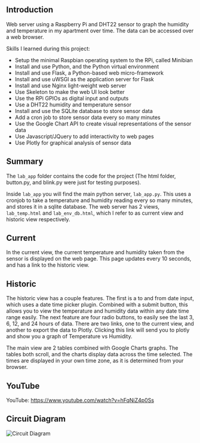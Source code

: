 ## Introduction
Web server using a Raspberry Pi and DHT22 sensor to graph the humidity and temperature in my apartment over time. The data can be accessed over a web browser.

Skills I learned during this project:
- Setup the minimal Raspbian operating system to the RPi, called Minibian
- Install and use Python, and the Python virtual environment
- Install and use Flask, a Python-based web micro-framework
- Install and use uWSGI as the application server for Flask
- Install and use Nginx light-weight web server
- Use Skeleton to make the web UI look better
- Use the RPi GPIOs as digital input and outputs
- Use a DHT22 humidity and temperature sensor
- Install and use the SQLite database to store sensor data
- Add a cron job to store sensor data every so many minutes
- Use the Google Chart API to create visual representations of the sensor data
- Use Javascript/JQuery to add interactivity to web pages
- Use Plotly for graphical analysis of sensor data

## Summary

The `lab_app` folder contains the code for the project (The html folder, button.py, and blink.py were just for testing purposes).

Inside `lab_app` you will find the main python server, `lab_app.py`. This uses a cronjob to take a temperature and humidity reading every so many minutes, and stores it in a sqlite database. The web server has 2 views, `lab_temp.html` and `lab_env_db.html`, which I refer to as current view and historic view respectively.

## Current

In the current view, the current temperature and humidity taken from the sensor is displayed on the web page. This page updates every 10 seconds, and has a link to the historic view.

## Historic

The historic view has a couple features. The first is a to and from date input, which uses a date time picker plugin. Combined with a submit button, this allows you to view the temperature and humidity data within any date time range easily. The next feature are four radio buttons, to easily see the last 3, 6, 12, and 24 hours of data. There are two links, one to the current view, and another to export the data to Plotly. Clicking this link will send you to plotly and show you a graph of Temperature vs Humidity.

The main view are 2 tables combined with Google Charts graphs. The tables both scroll, and the charts display data across the time selected. The times are displayed in your own time zone, as it is determined from your browser.

## YouTube

YouTube: https://www.youtube.com/watch?v=hFqNiZ4p0Ss

## Circuit Diagram

![Circuit Diagram](/raspberrypi192.168.0.12/Circuit.png192.168.0.12/Circuit.png?raw=true "Circuit Diagram")
